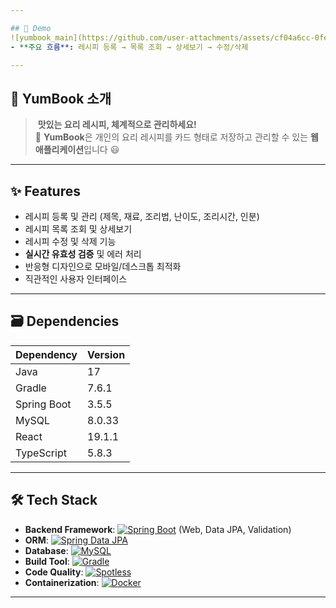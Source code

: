 ```yaml
---

## 🎥 Demo
![yumbook_main](https://github.com/user-attachments/assets/cf04a6cc-0fe6-44a5-ba17-eb63112b460e)
- **주요 흐름**: 레시피 등록 → 목록 조회 → 상세보기 → 수정/삭제

---
```


## 📝 YumBook 소개
>️ **맛있는 요리 레시피, 체계적으로 관리하세요!**  
> 📝 **YumBook**은 개인의 요리 레시피를 카드 형태로 저장하고 관리할 수 있는 **웹 애플리케이션**입니다 😃

---

## ✨ Features
- 레시피 등록 및 관리 (제목, 재료, 조리법, 난이도, 조리시간, 인분)
- 레시피 목록 조회 및 상세보기
- 레시피 수정 및 삭제 기능
- **실시간 유효성 검증** 및 에러 처리
- 반응형 디자인으로 모바일/데스크톱 최적화
- 직관적인 사용자 인터페이스

---


## 🗃️ Dependencies

| Dependency   | Version  |
|--------------|----------|
| Java         | 17       |
| Gradle       | 7.6.1    |
| Spring Boot  | 3.5.5    |
| MySQL        | 8.0.33   |
| React        | 19.1.1   |
| TypeScript   | 5.8.3    |

---

## 🛠️ Tech Stack
- **Backend Framework**: [![Spring Boot](https://img.shields.io/badge/Spring%20Boot-3.5.5-brightgreen.svg)](https://spring.io/projects/spring-boot) (Web, Data JPA, Validation)
- **ORM**: [![Spring Data JPA](https://img.shields.io/badge/Spring%20Data%20JPA-3.5.5-blue.svg)](https://spring.io/projects/spring-data-jpa)
- **Database**: [![MySQL](https://img.shields.io/badge/MySQL-8.0-orange.svg)](https://www.mysql.com/)
- **Build Tool**: [![Gradle](https://img.shields.io/badge/Gradle-7.6.1-green.svg)](https://gradle.org/)
- **Code Quality**: [![Spotless](https://img.shields.io/badge/Spotless-6.25.0-green.svg)](https://github.com/diffplug/spotless)
- **Containerization**: [![Docker](https://img.shields.io/badge/Docker-20.10-blue.svg)](https://www.docker.com/)

---
